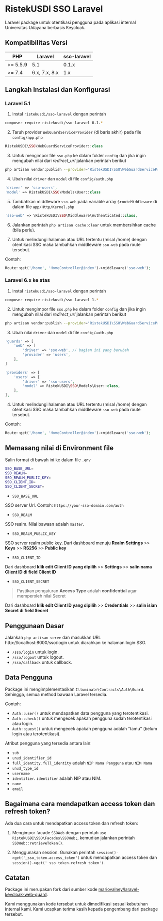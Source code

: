 # RistekUSDI SSO Laravel

Laravel package untuk otentikasi pengguna pada aplikasi internal Universitas Udayana berbasis Keycloak.

## Kompatibilitas Versi

| PHP      | Laravel       | sso-laravel |
|----------|---------------|-------------|
| >= 5.5.9 | 5.1           | 0.1.x       |
| >= 7.4   | 6.x, 7.x, 8.x | 1.x         |

## Langkah Instalasi dan Konfigurasi

### Laravel 5.1

1. Instal `ristekusdi/sso-laravel` dengan perintah
```bash 
composer require ristekusdi/sso-laravel 0.1.*
```

2. Taruh provider `WebGuardServiceProvider` (di baris akhir) pada file `config/app.php`
```php
RistekUSDI\SSO\WebGuardServiceProvider::class
```

3. Untuk mengimpor file `sso.php` ke dalam folder `config` dan jika ingin mengubah nilai dari *redirect_url* jalankan perintah berikut
```bash
php artisan vendor:publish --provider="RistekUSDI\SSO\WebGuardServiceProvider"
```

4. Ubah nilai `driver` dan `model` di file `config/auth.php`

```php
'driver' => 'sso-users',
'model' => RistekUSDI\SSO\Models\User::class
```

5. Tambahkan middleware `sso-web` pada variable array `$routeMiddleware` di dalam file `app/Http/Kernel.php`

```php
'sso-web' => \RistekUSDI\SSO\Middleware\Authenticated::class, 
```

6. Jalankan perintah `php artisan cache:clear` untuk membersihkan cache (bila perlu).

7. Untuk melindungi halaman atau URL tertentu (misal /home) dengan otentikasi SSO maka tambahkan middleware `sso-web` pada route tersebut. 

Contoh: 

```php
Route::get('/home', 'HomeController@index')->middleware('sso-web');
```

### Laravel 6.x ke atas

1. Instal `ristekusdi/sso-laravel` dengan perintah
```bash 
composer require ristekusdi/sso-laravel 1.*
```

2. Untuk mengimpor file `sso.php` ke dalam folder `config` dan jika ingin mengubah nilai dari *redirect_url* jalankan perintah berikut
```bash
php artisan vendor:publish --provider="RistekUSDI\SSO\WebGuardServiceProvider"
```

3. Ubah nilai `driver` dan `model` di file `config/auth.php`

```php
'guards' => [
    'web' => [
        'driver' => 'sso-web', // bagian ini yang berubah
        'provider' => 'users',
    ],
]
```


```php
'providers' => [
    'users' => [
        'driver' => 'sso-users',
        'model' => RistekUSDI\SSO\Models\User::class,
    ],
],
```

4. Untuk melindungi halaman atau URL tertentu (misal /home) dengan otentikasi SSO maka tambahkan middleware `sso-web` pada route tersebut. 

Contoh: 

```php
Route::get('/home', 'HomeController@index')->middleware('sso-web');
```

## Memasang nilai di Environment file

Salin format di bawah ini ke dalam file `.env`

```bash
SSO_BASE_URL=
SSO_REALM=
SSO_REALM_PUBLIC_KEY=
SSO_CLIENT_ID=
SSO_CLIENT_SECRET=
```

- `SSO_BASE_URL`

SSO server Url. Contoh: `https://your-sso-domain.com/auth`

- `SSO_REALM`

SSO realm. Nilai bawaan adalah `master`.

- `SSO_REALM_PUBLIC_KEY`

SSO server realm public key. Dari dashboard menuju **Realm Settings** >> **Keys** >> **RS256** >> **Public key**

- `SSO_CLIENT_ID`

Dari dashboard **klik edit Client ID yang dipilih** >> **Settings** >> **salin nama Client ID di field Client ID**

- `SSO_CLIENT_SECRET`

> Pastikan pengaturan **Access Type** adalah **confidential** agar memperoleh nilai Secret

Dari dashboard **klik edit Client ID yang dipilih** >> **Credentials** >> **salin isian Secret di field Secret**

## Penggunaan Dasar

Jalankan `php artisan serve` dan masukkan URL http://localhost:8000/sso/login untuk diarahkan ke halaman login SSO.

- `/sso/login` untuk login.
- `/sso/logout` untuk logout.
- `/sso/callback` untuk callback.

## Data Pengguna

Package ini mengimplementasikan `Illuminate\Contracts\Auth\Guard`. Sehingga, semua method bawaan Laravel tersedia.

Contoh: 

- `Auth::user()` untuk mendapatkan data pengguna yang terotentikasi.
- `Auth::check()` untuk mengecek apakah pengguna sudah terotentikasi atau login.
- `Auth::guest()` untuk mengecek apakah pengguna adalah "tamu" (belum login atau terotentikasi).

Atribut pengguna yang tersedia antara lain:

- `sub`
- `unud_identifier_id`
- `full_identity`. `full_identity` adalah `NIP Nama Pengguna` atau `NIM Nama`
- `unud_type_id`
- `username`
- `identifier`. `identifier` adalah NIP atau NIM.
- `name`
- `email`

## Bagaimana cara mendapatkan access token dan refresh token?

Ada dua cara untuk mendapatkan access token dan refresh token:

1. Mengimpor facade `SSOWeb` dengan perintah `use RistekUSDI\SSO\Facades\SSOWeb;`, kemudian jalankan perintah `SSOWeb::retrieveToken()`.

2. Menggunakan session. Gunakan perintah `session()->get('_sso_token.access_token')` untuk mendapatkan access token dan `session()->get('_sso_token.refresh_token')`.

## Catatan

Package ini merupakan fork dari sumber kode [mariovalney/laravel-keycloak-web-guard](https://github.com/mariovalney/laravel-keycloak-web-guard).

Kami menggunakan kode tersebut untuk dimodifikasi sesuai kebutuhan internal kami. Kami ucapkan terima kasih kepada pengembang dari package tersebut.